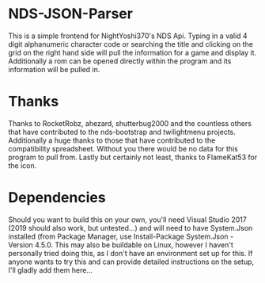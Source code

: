 # NDS-JSON-Parser
This is a simple frontend for NightYoshi370's NDS Api.  Typing in a valid 4 digit alphanumeric character code or searching the title and clicking on the grid on the right hand side will pull the information for a game and display it.  Additionally a rom can be opened directly within the program and its information will be pulled in.

# Thanks
Thanks to RocketRobz, ahezard, shutterbug2000 and the countless others that have contributed to the nds-bootstrap and twilightmenu projects.  Additionally a huge thanks to those that have contributed to the compatibility spreadsheet.  Without you there would be no data for this program to pull from.  Lastly but certainly not least, thanks to FlameKat53 for the icon.  

# Dependencies
Should you want to build this on your own, you'll need Visual Studio 2017 (2019 should also work, but untested...)
and will need to have System.Json installed (from Package Manager, use Install-Package System.Json -Version 4.5.0.  This may also be buildable on Linux, however I haven't personally tried doing this, as I don't have an environment set up for this.  If anyone wants to try this and can provide detailed instructions on the setup, I'll gladly add them here...
